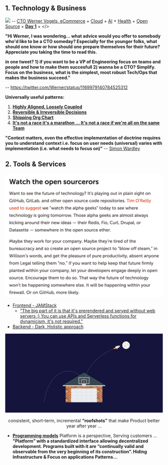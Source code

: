 ## 1. Technology & Business
![](images/Werner.png)
-- [CTO Werner Vogels, eCommerce](https://queue.acm.org/detail.cfm?id=1142065) + [Cloud](https://aws.amazon.com/) + [AI](https://www.amazon.science/) + [Health](https://amazon.care/) + [Open Source](https://amzn.github.io/) + [**Day 1**](https://www.fool.com/investing/2017/04/13/jeff-bezos-says-it-will-always-be-day-1-at-amazon.aspx) + </>

**"Hi Werner, I was wondering... what advice would you offer to somebody who'd like to be a CTO someday? Especially for the younger folks, what should one know or how should one prepare themselves for their future? Appreciate you taking the time to read this.**

**in one tweet? 1) if you want to be a VP of Engineering focus on teams and people and how to make them succesfull 2) wanna be a CTO? Simplify.  Focus on the business, what is the simplest, most robust Tech/Ops that makes the business succeed."**

-- https://twitter.com/Werner/status/1169979140784525312

**Universally useful patterns:**
1. [**Highly Aligned, Loosely Coupled**](https://jobs.netflix.com/culture)
2. [**Reversible & Irreversible Decisions**](https://ruthmalan.com/Journal/2019/201902OReillySAConPresentationPartI.htm)
3. [**Shipping Org Chart**](https://lightstep.com/blog/the-only-good-reason-to-adopt-microservices/)
4. [**It's not a race it's a marathon ... It's not a race if we're all on the same Team**](https://www.youtube.com/watch?v=jiaLsxjBeOQ)

**"Context matters, even the effective implementation of doctrine requires you to understand context i.e. focus on user needs (universal) varies with implementation (i.e. what needs to focus on)"** 
-- [Simon Wardley](https://twitter.com/swardley)

## 2. Tools & Services
![](images/open%20source.jpeg)
* [Frontend - JAMStack](https://snipcart.com/blog/jamstack)
  * ["The big part of it is that it's prerendered and served without web servers :) You can use APIs and Serverless functions for dynamicism, it's not required."](https://codepen.io/sdras/full/NWqNBzV) 
* [Backend - Dark, Holistic approach](https://medium.com/darklang/the-design-of-dark-59f5d38e52d2)

![](images/roofshots.png)
<p align="center"> consistent, short-term, incremental <b>“roofshots”</b> that make Product better year after year ... </p>

* [**Programming models**](Patterns/Stuff.md)
Platform is a perspective, Serving customers ... **"Platform” with a standardized interface allowing decentralized development. Programs built with it are “continually valid and observable from the very beginning of its construction”. Hiding Infrastructure & Focus on applications Patterns...**
